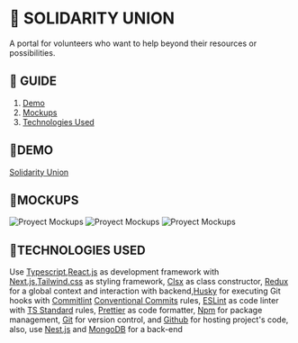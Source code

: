 # **📂 SOLIDARITY UNION**

A portal for volunteers who want to help beyond their resources or possibilities.

## **📑 GUIDE**

1. [Demo](#demo)
2. [Mockups](#mockups)
3. [Technologies Used](#technologies-used)

## **🚀DEMO**

[Solidarity Union](https://union-solidaria-app.vercel.app/)

## **🎨MOCKUPS**

![Proyect Mockups](https://res.cloudinary.com/dpdtjoyi3/image/upload/v1694710388/union-solidaria/546shots_so_bdnefv.jpg)
![Proyect Mockups](https://res.cloudinary.com/dpdtjoyi3/image/upload/v1694710388/union-solidaria/584shots_so_lzihor.jpg)
![Proyect Mockups](https://res.cloudinary.com/dpdtjoyi3/image/upload/v1694710387/union-solidaria/562shots_so_ojb3ns.jpg)

## **💬TECHNOLOGIES USED**

Use [Typescript](https://www.typescriptlang.org),[React.js](https://es.react.dev/) as development framework with [Next.js](https://nextjs.org/),[Tailwind.css](https://tailwindcss.com/) as styling framework, [Clsx](https://github.com/lukeed/clsx) as class constructor, [Redux](https://redux-toolkit.js.org/) for a global context and interaction with backend,[Husky](https://typicode.github.io/husky) for executing Git hooks with [Commitlint](https://commitlint.js.org) [Conventional Commits](https://www.conventionalcommits.org) rules, [ESLint](https://eslint.org) as code linter with [TS Standard](https://github.com/standard/ts-standard) rules, [Prettier](https://prettier.io) as code formatter, [Npm](https://docs.npmjs.com) for package management, [Git](https://git-scm.com/doc) for version control, and [Github](https://docs.github.com) for hosting project's code, also, use [Nest.js](https://nestjs.com/) and [MongoDB](https://www.mongodb.com/es) for a back-end
